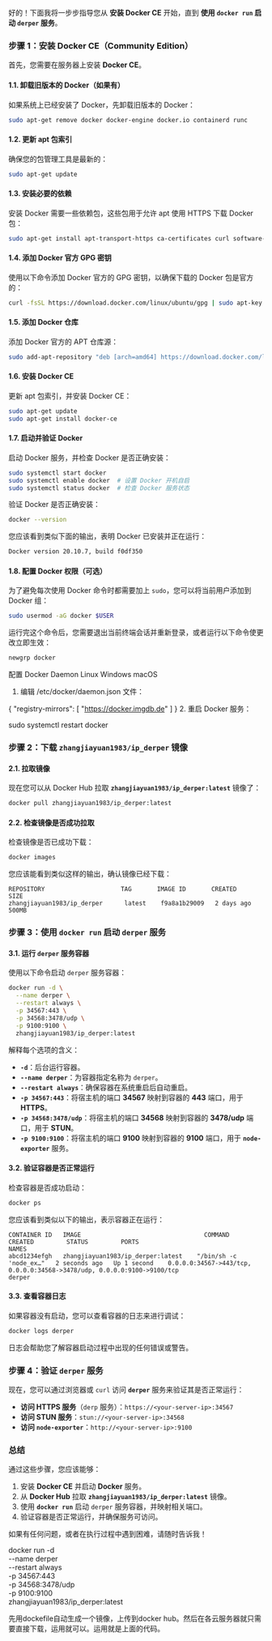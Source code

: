 好的！下面我将一步步指导您从 **安装 Docker CE** 开始，直到 **使用 `docker run` 启动 `derper` 服务**。

### **步骤 1：安装 Docker CE（Community Edition）**

首先，您需要在服务器上安装 **Docker CE**。

#### 1.1. **卸载旧版本的 Docker（如果有）**

如果系统上已经安装了 Docker，先卸载旧版本的 Docker：

```bash
sudo apt-get remove docker docker-engine docker.io containerd runc
```

#### 1.2. **更新 apt 包索引**

确保您的包管理工具是最新的：

```bash
sudo apt-get update
```

#### 1.3. **安装必要的依赖**

安装 Docker 需要一些依赖包，这些包用于允许 apt 使用 HTTPS 下载 Docker 包：

```bash
sudo apt-get install apt-transport-https ca-certificates curl software-properties-common
```

#### 1.4. **添加 Docker 官方 GPG 密钥**

使用以下命令添加 Docker 官方的 GPG 密钥，以确保下载的 Docker 包是官方的：

```bash
curl -fsSL https://download.docker.com/linux/ubuntu/gpg | sudo apt-key add -
```

#### 1.5. **添加 Docker 仓库**

添加 Docker 官方的 APT 仓库源：

```bash
sudo add-apt-repository "deb [arch=amd64] https://download.docker.com/linux/ubuntu $(lsb_release -cs) stable"
```

#### 1.6. **安装 Docker CE**

更新 apt 包索引，并安装 Docker CE：

```bash
sudo apt-get update
sudo apt-get install docker-ce
```

#### 1.7. **启动并验证 Docker**

启动 Docker 服务，并检查 Docker 是否正确安装：

```bash
sudo systemctl start docker
sudo systemctl enable docker  # 设置 Docker 开机自启
sudo systemctl status docker  # 检查 Docker 服务状态
```

验证 Docker 是否正确安装：

```bash
docker --version
```

您应该看到类似下面的输出，表明 Docker 已安装并正在运行：

```bash
Docker version 20.10.7, build f0df350
```

#### 1.8. **配置 Docker 权限（可选）**

为了避免每次使用 Docker 命令时都需要加上 `sudo`，您可以将当前用户添加到 Docker 组：

```bash
sudo usermod -aG docker $USER
```

运行完这个命令后，您需要退出当前终端会话并重新登录，或者运行以下命令使更改立即生效：

```bash
newgrp docker
```
配置 Docker Daemon
Linux
Windows
macOS
1. 编辑 /etc/docker/daemon.json 文件：


{
  "registry-mirrors": [
    "https://docker.imgdb.de"
  ]
}
2. 重启 Docker 服务：


sudo systemctl restart docker
### **步骤 2：下载 `zhangjiayuan1983/ip_derper` 镜像**

#### 2.1. **拉取镜像**

现在您可以从 Docker Hub 拉取 **`zhangjiayuan1983/ip_derper:latest`** 镜像了：

```bash
docker pull zhangjiayuan1983/ip_derper:latest
```

#### 2.2. **检查镜像是否成功拉取**

检查镜像是否已成功下载：

```bash
docker images
```

您应该能看到类似这样的输出，确认镜像已经下载：

```
REPOSITORY                     TAG       IMAGE ID       CREATED         SIZE
zhangjiayuan1983/ip_derper      latest    f9a8a1b29009   2 days ago      500MB
```

### **步骤 3：使用 `docker run` 启动 `derper` 服务**

#### 3.1. **运行 `derper` 服务容器**

使用以下命令启动 `derper` 服务容器：

```bash
docker run -d \
  --name derper \
  --restart always \
  -p 34567:443 \
  -p 34568:3478/udp \
  -p 9100:9100 \
  zhangjiayuan1983/ip_derper:latest
```

解释每个选项的含义：
- **`-d`**：后台运行容器。
- **`--name derper`**：为容器指定名称为 `derper`。
- **`--restart always`**：确保容器在系统重启后自动重启。
- **`-p 34567:443`**：将宿主机的端口 **34567** 映射到容器的 **443** 端口，用于 **HTTPS**。
- **`-p 34568:3478/udp`**：将宿主机的端口 **34568** 映射到容器的 **3478/udp** 端口，用于 **STUN**。
- **`-p 9100:9100`**：将宿主机的端口 **9100** 映射到容器的 **9100** 端口，用于 **`node-exporter`** 服务。

#### 3.2. **验证容器是否正常运行**

检查容器是否成功启动：

```bash
docker ps
```

您应该看到类似以下的输出，表示容器正在运行：

```
CONTAINER ID   IMAGE                                  COMMAND                  CREATED         STATUS         PORTS                                                                                       NAMES
abcd1234efgh   zhangjiayuan1983/ip_derper:latest    "/bin/sh -c 'node_ex…"   2 seconds ago   Up 1 second    0.0.0.0:34567->443/tcp, 0.0.0.0:34568->3478/udp, 0.0.0.0:9100->9100/tcp                    derper
```

#### 3.3. **查看容器日志**

如果容器没有启动，您可以查看容器的日志来进行调试：

```bash
docker logs derper
```

日志会帮助您了解容器启动过程中出现的任何错误或警告。

### **步骤 4：验证 `derper` 服务**

现在，您可以通过浏览器或 `curl` 访问 **`derper`** 服务来验证其是否正常运行：

- **访问 HTTPS 服务**（`derp` 服务）：`https://<your-server-ip>:34567`
- **访问 STUN 服务**：`stun://<your-server-ip>:34568`
- **访问 `node-exporter`**：`http://<your-server-ip>:9100`

### **总结**

通过这些步骤，您应该能够：
1. 安装 **Docker CE** 并启动 **Docker** 服务。
2. 从 **Docker Hub** 拉取 **`zhangjiayuan1983/ip_derper:latest`** 镜像。
3. 使用 **`docker run`** 启动 `derper` 服务容器，并映射相关端口。
4. 验证容器是否正常运行，并确保服务可访问。

如果有任何问题，或者在执行过程中遇到困难，请随时告诉我！



docker run -d \
  --name derper \
  --restart always \
  -p 34567:443 \
  -p 34568:3478/udp \
  -p 9100:9100 \
  zhangjiayuan1983/ip_derper:latest

  先用dockefile自动生成一个镜像，上传到docker hub。然后在各云服务器就只需要直接下载，运用就可以。运用就是上面的代码。
